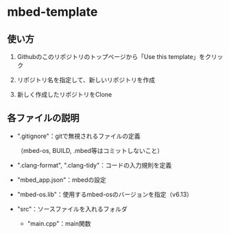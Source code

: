 # mbed-template

## 使い方

1. Githubのこのリポジトリのトップページから「Use this template」をクリック

2. リポジトリ名を指定して、新しいリポジトリを作成

3. 新しく作成したリポジトリをClone

## 各ファイルの説明

- ".gitignore"：gitで無視されるファイルの定義

    （mbed-os, BUILD, .mbed等はコミットしないこと）

- ".clang-format", ".clang-tidy"：コードの入力規則を定義 

- "mbed_app.json"：mbedの設定

- "mbed-os.lib"：使用するmbed-osのバージョンを指定（v6.13）

- "src"：ソースファイルを入れるフォルダ
   
    - "main.cpp"：main関数